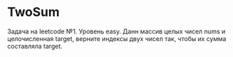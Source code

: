 # TwoSum
Задача на leetcode №1.
Уровень easy.
Данн массив целых чисел nums и целочисленная target, верните индексы двух чисел так, чтобы их сумма составляла target.
